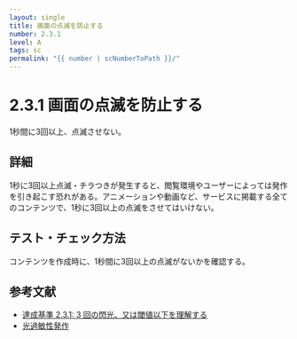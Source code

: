 ```yaml
---
layout: single
title: 画面の点滅を防止する
number: 2.3.1
level: A
tags: sc
permalink: "{{ number | scNumberToPath }}/"
---
```


# 2.3.1 画面の点滅を防止する

1秒間に3回以上、点滅させない。

## 詳細

1秒に3回以上点滅・チラつきが発生すると、閲覧環境やユーザーによっては発作を引き起こす恐れがある。アニメーションや動画など、サービスに掲載する全てのコンテンツで、1秒に3回以上の点滅をさせてはいけない。

## テスト・チェック方法

コンテンツを作成時に、1秒間に3回以上の点滅がないかを確認する。

## 参考文献

- [達成基準 2.3.1: 3 回の閃光、又は閾値以下を理解する](https://waic.jp/docs/WCAG21/Understanding/three-flashes-or-below-threshold.html)
- [光過敏性発作](https://ja.wikipedia.org/wiki/%E5%85%89%E9%81%8E%E6%95%8F%E6%80%A7%E7%99%BA%E4%BD%9C)
